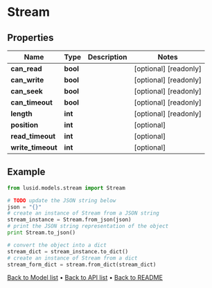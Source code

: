 # Stream


## Properties
Name | Type | Description | Notes
------------ | ------------- | ------------- | -------------
**can_read** | **bool** |  | [optional] [readonly] 
**can_write** | **bool** |  | [optional] [readonly] 
**can_seek** | **bool** |  | [optional] [readonly] 
**can_timeout** | **bool** |  | [optional] [readonly] 
**length** | **int** |  | [optional] [readonly] 
**position** | **int** |  | [optional] 
**read_timeout** | **int** |  | [optional] 
**write_timeout** | **int** |  | [optional] 

## Example

```python
from lusid.models.stream import Stream

# TODO update the JSON string below
json = "{}"
# create an instance of Stream from a JSON string
stream_instance = Stream.from_json(json)
# print the JSON string representation of the object
print Stream.to_json()

# convert the object into a dict
stream_dict = stream_instance.to_dict()
# create an instance of Stream from a dict
stream_form_dict = stream.from_dict(stream_dict)
```
[Back to Model list](../README.md#documentation-for-models) &#8226; [Back to API list](../README.md#documentation-for-api-endpoints) &#8226; [Back to README](../README.md)


